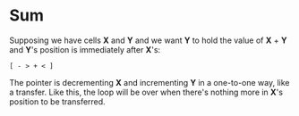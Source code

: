 # Sum

Supposing we have cells **X** and **Y** and we want **Y** to hold the value of **X** + **Y** and **Y**'s position is immediately after **X**'s:

`[ - > + < ]`

The pointer is decrementing **X** and incrementing **Y** in a one-to-one way, like a transfer. Like this, the loop will be over when there's nothing more in **X**'s position to be transferred.
